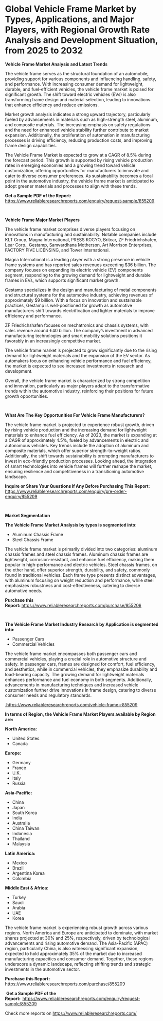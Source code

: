 <p><h1>Global Vehicle Frame Market by Types, Applications, and Major Players, with Regional Growth Rate Analysis and Development Situation, from 2025 to 2032</h1></p><p><strong>Vehicle Frame Market Analysis and Latest Trends</strong></p>
<p><p>The vehicle frame serves as the structural foundation of an automobile, providing support for various components and influencing handling, safety, and performance. With increasing consumer demand for lightweight, durable, and fuel-efficient vehicles, the vehicle frame market is poised for significant growth. The shift toward electric vehicles (EVs) is also transforming frame design and material selection, leading to innovations that enhance efficiency and reduce emissions.</p><p>Market growth analysis indicates a strong upward trajectory, particularly fueled by advancements in materials such as high-strength steel, aluminum, and composite materials. The increasing emphasis on safety regulations and the need for enhanced vehicle stability further contribute to market expansion. Additionally, the proliferation of automation in manufacturing processes is driving efficiency, reducing production costs, and improving frame design capabilities.</p><p>The Vehicle Frame Market is expected to grow at a CAGR of 8.5% during the forecast period. This growth is supported by rising vehicle production rates in emerging economies and a growing trend toward vehicle customization, offering opportunities for manufacturers to innovate and cater to diverse consumer preferences. As sustainability becomes a focal point in the automotive industry, the vehicle frame market is anticipated to adopt greener materials and processes to align with these trends.</p></p>
<p><strong>Get a Sample PDF of the Report:&nbsp;</strong> <a href="https://www.reliableresearchreports.com/enquiry/request-sample/855209?utm_campaign=3077&utm_medium=2&utm_source=Github&utm_content=ia&utm_term=30032025&utm_id=vehicle-frame">https://www.reliableresearchreports.com/enquiry/request-sample/855209</a></p>
<p>&nbsp;</p>
<p><strong>Vehicle Frame Major Market Players</strong></p>
<p><p>The vehicle frame market comprises diverse players focusing on innovations in manufacturing and sustainability. Notable companies include KLT Group, Magna International, PRESS KOGYO, Britcar, ZF Friedrichshafen, Lear Corp., Gestamp, Samvardhana Motherson, Art Morrison Enterprises, FACTORY FIVE LICENSING, and Tower International.</p><p>Magna International is a leading player with a strong presence in vehicle frame systems and has reported sales revenues exceeding $36 billion. The company focuses on expanding its electric vehicle (EV) components segment, responding to the growing demand for lightweight and durable frames in EVs, which supports significant market growth.</p><p>Gestamp specializes in the design and manufacturing of metal components and structural systems for the automotive industry, achieving revenues of approximately $9 billion. With a focus on innovation and sustainable practices, Gestamp is well-positioned for growth as automotive manufacturers shift towards electrification and lighter materials to improve efficiency and performance.</p><p>ZF Friedrichshafen focuses on mechatronics and chassis systems, with sales revenue around €40 billion. The company’s investment in advanced manufacturing technologies and smart mobility solutions positions it favorably in an increasingly competitive market.</p><p>The vehicle frame market is projected to grow significantly due to the rising demand for lightweight materials and the expansion of the EV sector. As automakers focus on enhancing vehicle performance and fuel efficiency, the market is expected to see increased investments in research and development.</p><p>Overall, the vehicle frame market is characterized by strong competition and innovation, particularly as major players adapt to the transformative trends within the automotive industry, reinforcing their positions for future growth opportunities.</p></p>
<p>&nbsp;</p>
<p><strong>What Are The Key Opportunities For Vehicle Frame Manufacturers?</strong></p>
<p><p>The vehicle frame market is projected to experience robust growth, driven by rising vehicle production and the increasing demand for lightweight materials to enhance fuel efficiency. As of 2023, the market is expanding at a CAGR of approximately 4.5%, fueled by advancements in electric and autonomous vehicles. Key trends include the adoption of aluminum and composite materials, which offer superior strength-to-weight ratios. Additionally, the shift towards sustainability is prompting manufacturers to invest in eco-friendly production processes. Looking ahead, the integration of smart technologies into vehicle frames will further reshape the market, ensuring resilience and competitiveness in a transitioning automotive landscape.</p></p>
<p><strong>Inquire or Share Your Questions If Any Before Purchasing This Report:</strong> <a href="https://www.reliableresearchreports.com/enquiry/pre-order-enquiry/855209?utm_campaign=3077&utm_medium=2&utm_source=Github&utm_content=ia&utm_term=30032025&utm_id=vehicle-frame">https://www.reliableresearchreports.com/enquiry/pre-order-enquiry/855209</a></p>
<p>&nbsp;</p>
<p><strong>Market Segmentation</strong></p>
<p><strong>The Vehicle Frame Market Analysis by types is segmented into:</strong></p>
<p><ul><li>Aluminum Chassis Frame</li><li>Steel Chassis Frame</li></ul></p>
<p><p>The vehicle frame market is primarily divided into two categories: aluminum chassis frames and steel chassis frames. Aluminum chassis frames are lightweight, corrosion-resistant, and enhance fuel efficiency, making them popular in high-performance and electric vehicles. Steel chassis frames, on the other hand, offer superior strength, durability, and safety, commonly found in traditional vehicles. Each frame type presents distinct advantages, with aluminum focusing on weight reduction and performance, while steel emphasizes robustness and cost-effectiveness, catering to diverse automotive needs.</p></p>
<p><strong>Purchase this Report:&nbsp;</strong><a href="https://www.reliableresearchreports.com/purchase/855209?utm_campaign=3077&utm_medium=2&utm_source=Github&utm_content=ia&utm_term=30032025&utm_id=vehicle-frame">https://www.reliableresearchreports.com/purchase/855209</a></p>
<p>&nbsp;</p>
<p><strong>The Vehicle Frame Market Industry Research by Application is segmented into:</strong></p>
<p><ul><li>Passenger Cars</li><li>Commercial Vehicles</li></ul></p>
<p><p>The vehicle frame market encompasses both passenger cars and commercial vehicles, playing a crucial role in automotive structure and safety. In passenger cars, frames are designed for comfort, fuel efficiency, and aesthetics, while in commercial vehicles, they emphasize durability and load-bearing capacity. The growing demand for lightweight materials enhances performance and fuel economy in both segments. Additionally, advancements in manufacturing techniques and increased vehicle customization further drive innovations in frame design, catering to diverse consumer needs and regulatory standards.</p></p>
<p><a href="https://www.reliableresearchreports.com/vehicle-frame-r855209?utm_campaign=3077&utm_medium=2&utm_source=Github&utm_content=ia&utm_term=30032025&utm_id=vehicle-frame">&nbsp;https://www.reliableresearchreports.com/vehicle-frame-r855209</a></p>
<p><strong>In terms of Region, the Vehicle Frame Market Players available by Region are:</strong></p>
<p>
    <p> <strong> North America: </strong>
        <ul>
            <li>United States</li>
            <li>Canada</li>
        </ul>
        </p> 
    <p> <strong> Europe: </strong>
        <ul>
            <li>Germany</li>
            <li>France</li>
            <li>U.K.</li>
            <li>Italy</li>
            <li>Russia</li>
        </ul>
        </p> 
    <p> <strong> Asia-Pacific: </strong>
        <ul>
            <li>China</li>
            <li>Japan</li>
            <li>South Korea</li>
            <li>India</li>
            <li>Australia</li>
            <li>China Taiwan</li>
            <li>Indonesia</li>
            <li>Thailand</li>
            <li>Malaysia</li>
        </ul>
        </p> 
    <p> <strong> Latin America: </strong>
        <ul>
            <li>Mexico</li>
            <li>Brazil</li>
            <li>Argentina Korea</li>
            <li>Colombia</li>
        </ul>
        </p> 
    <p> <strong> Middle East & Africa: </strong>
        <ul>
            <li>Turkey</li>
            <li>Saudi</li>
            <li>Arabia</li>
            <li>UAE</li>
            <li>Korea</li>
        </ul>
    </p>
    </p>
<p><p>The vehicle frame market is experiencing robust growth across various regions. North America and Europe are anticipated to dominate, with market shares projected at 30% and 25%, respectively, driven by technological advancements and rising automotive demand. The Asia-Pacific (APAC) region, particularly China, is also witnessing significant expansion, expected to hold approximately 35% of the market due to increased manufacturing capacities and consumer demand. Together, these regions underscore a dynamic landscape, reflecting shifting trends and strategic investments in the automotive sector.</p></p>
<p><strong>Purchase this Report: </strong><a href="https://www.reliableresearchreports.com/purchase/855209?utm_campaign=3077&utm_medium=2&utm_source=Github&utm_content=ia&utm_term=30032025&utm_id=vehicle-frame">https://www.reliableresearchreports.com/purchase/855209</a></p>
<p>&nbsp;<strong>Get a Sample PDF of the Report:&nbsp;&nbsp;</strong><a href="https://www.reliableresearchreports.com/enquiry/request-sample/855209?utm_campaign=3077&utm_medium=2&utm_source=Github&utm_content=ia&utm_term=30032025&utm_id=vehicle-frame">https://www.reliableresearchreports.com/enquiry/request-sample/855209</a></p>
<p><strong></strong></p>
<p>Check more reports on <a href="https://www.reliableresearchreports.com/?utm_campaign=3077&utm_medium=2&utm_source=Github&utm_content=ia&utm_term=30032025&utm_id=vehicle-frame">https://www.reliableresearchreports.com/</a></p>